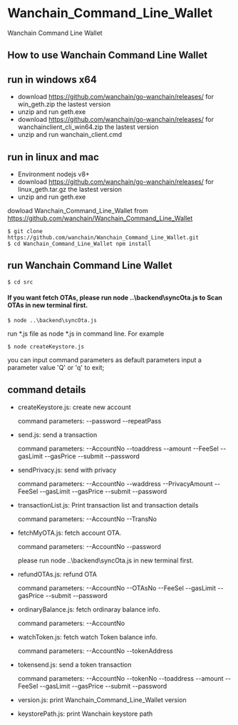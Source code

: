 # Wanchain_Command_Line_Wallet
Wanchain Command Line Wallet

## How to use Wanchain Command Line Wallet

## run in windows x64
- download https://github.com/wanchain/go-wanchain/releases/ for win_geth.zip the lastest version
- unzip and run geth.exe
- download https://github.com/wanchain/go-wanchain/releases/ for wanchainclient_cli_win64.zip the lastest version
- unzip and run wanchain_client.cmd

## run in linux and mac
- Environment nodejs v8+
- download https://github.com/wanchain/go-wanchain/releases/ for linux_geth.tar.gz the lastest version
- unzip and run geth.exe

dowload Wanchain_Command_Line_Wallet from https://github.com/wanchain/Wanchain_Command_Line_Wallet

    $ git clone https://github.com/wanchain/Wanchain_Command_Line_Wallet.git
    $ cd Wanchain_Command_Line_Wallet npm install

## run  Wanchain Command Line Wallet

    $ cd src

#### If you want fetch OTAs, please run node ..\backend\syncOta.js to Scan OTAs in new terminal first.

    $ node ..\backend\syncOta.js


run *.js file as node *.js in command line. For example

    $ node createKeystore.js

you can input command parameters as default parameters
input a parameter value 'Q' or 'q' to exit;

## command details
- createKeystore.js: create new account

    command parameters: --password  --repeatPass

- send.js: send a transaction

    command parameters: --AccountNo  --toaddress --amount --FeeSel  --gasLimit --gasPrice --submit --password

- sendPrivacy.js: send with privacy

    command parameters: --AccountNo  --waddress --PrivacyAmount --FeeSel  --gasLimit --gasPrice --submit --password

- transactionList.js: Print transaction list and transaction details

    command parameters: --AccountNo --TransNo

- fetchMyOTA.js: fetch account OTA.

    command parameters: --AccountNo --password

    please run node ..\backend\syncOta.js in new terminal first.

- refundOTAs.js: refund OTA

    command parameters: --AccountNo  --OTAsNo --FeeSel  --gasLimit --gasPrice --submit --password

- ordinaryBalance.js: fetch ordinaray balance info.

    command parameters: --AccountNo

- watchToken.js: fetch watch Token balance info.

    command parameters: --AccountNo --tokenAddress

- tokensend.js: send a token transaction

    command parameters: --AccountNo  --tokenNo --toaddress --amount --FeeSel  --gasLimit --gasPrice --submit --password


- version.js: print Wanchain_Command_Line_Wallet version
- keystorePath.js: print Wanchain keystore path
